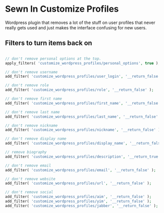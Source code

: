 # Sewn In Customize Profiles

Wordpress plugin that removes a lot of the stuff on user profiles that never really gets used and just makes the interface confusing for new users.

## Filters to turn items back on

```php

// don't remove personal options at the top.
apply_filters( 'customize_wordpress_profiles/personal_options', true );

// don't remove username
add_filter( 'customize_wordpress_profiles/user_login', '__return_false' );

// don't remove role
add_filter( 'customize_wordpress_profiles/role', '__return_false' );

// don't remove first name
add_filter( 'customize_wordpress_profiles/first_name', '__return_false' );

// don't remove last name
add_filter( 'customize_wordpress_profiles/last_name', '__return_false' );

// don't remove nickname
add_filter( 'customize_wordpress_profiles/nickname', '__return_false' );

// don't remove display name
add_filter( 'customize_wordpress_profiles/display_name', '__return_false' );

// remove biography
add_filter( 'customize_wordpress_profiles/description', '__return_true' );

// don't remove email
add_filter( 'customize_wordpress_profiles/email', '__return_false' );

// don't remove website
add_filter( 'customize_wordpress_profiles/url', '__return_false' );

// don't remove social
add_filter( 'customize_wordpress_profiles/aim', '__return_false' );
add_filter( 'customize_wordpress_profiles/yim', '__return_false' );
add_filter( 'customize_wordpress_profiles/jabber', '__return_false' );

```